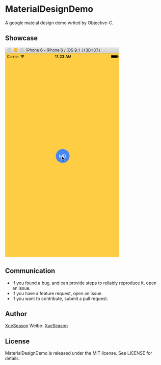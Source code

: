 # MaterialDesignDemo

A google mateial design demo writed by Objective-C.

## Showcase

![image](https://github.com/XueSeason/MaterialDesignDemo/blob/master/demo.gif)

## Communication

- If you found a bug, and can provide steps to reliably reproduce it, open an issue.
- If you have a feature request, open an issue.
- If you want to contribute, submit a pull request.

## Author

[XueSeason](https://github.com/xueseason)
Weibo: [XueSeason](http://weibo.com/smartseason)

## License

MaterialDesignDemo is released under the MIT license. See LICENSE for details.